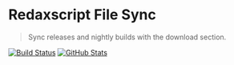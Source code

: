 Redaxscript File Sync
=====================

> Sync releases and nightly builds with the download section.

[![Build Status](https://img.shields.io/travis/redaxmedia/redaxscript-file-sync.svg?style=flat)](https://travis-ci.org/redaxmedia/redaxscript-file-sync)
[![GitHub Stats](https://img.shields.io/badge/github-stats-ff5500.svg)](http://githubstats.com/redaxmedia/redaxscript-file-sync)
